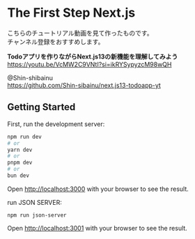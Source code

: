 # The First Step Next.js
こちらのチュートリアル動画を見て作ったものです。<br>
チャンネル登録をおすすめします。

**Todoアプリを作りながらNext.js13の新機能を理解してみよう**<br>
https://youtu.be/VcMW2C9VNtI?si=ikRYSypyzcM98wQH <br>

@Shin-shibainu<br>
https://github.com/Shin-sibainu/next.js13-todoapp-yt

## Getting Started

First, run the development server:

```bash
npm run dev
# or
yarn dev
# or
pnpm dev
# or
bun dev
```
Open [http://localhost:3000](http://localhost:3000) with your browser to see the result.<br>

run JSON SERVER:
```
npm run json-server
```

Open [http://localhost:3001](http://localhost:3001) with your browser to see the result.
